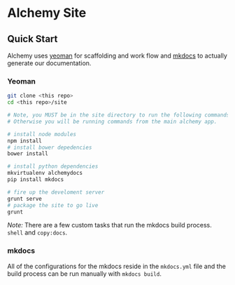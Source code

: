 Alchemy Site
=======
## Quick Start
Alchemy uses [yeoman](http://yeoman.io/) for scaffolding and work flow and [mkdocs](http://www.mkdocs.org/) to actually generate our documentation.

### Yeoman
```bash
git clone <this repo>
cd <this repo>/site

# Note, you MUST be in the site directory to run the following commands.
# Otherwise you will be running commands from the main alchemy app.

# install node modules
npm install
# install bower depedencies
bower install

# install python dependencies
mkvirtualenv alchemydocs
pip install mkdocs

# fire up the develoment server
grunt serve
# package the site to go live
grunt
```

*Note:* There are a few custom tasks that run the mkdocs build process. `shell` and `copy:docs`.


### mkdocs
All of the configurations for the mkdocs reside in the `mkdocs.yml` file and the build process can be run manually with `mkdocs build`.
